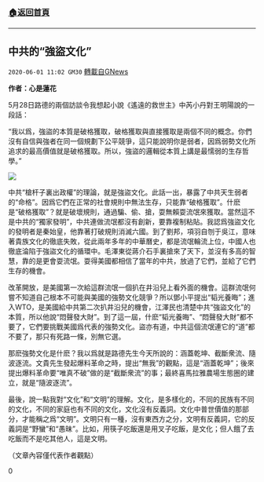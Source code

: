 ###  [:house:返回首頁](https://github.com/ourhimalayas/txt)
---

## 中共的“強盜文化”
`2020-06-01 11:02 GM30` [轉載自GNews](https://gnews.org/zh-hant/219623/)

**作者：心是蓮花**

5月28日路德的兩個訪談令我想起小說《遙遠的救世主》中芮小丹對王明陽說的一段話：

“我以爲，強盜的本質是破格獲取，破格獲取與直接獲取是兩個不同的概念。你們沒有自信與強者在同一個規劃下公平競爭，這只能說明你是弱者，因爲弱勢文化所追求的最高價值就是破格獲取。所以，強盜的邏輯從本質上講是最懦弱的生存哲學。”

![](https://s3.amazonaws.com/gnews-media-offload/wp-content/uploads/2020/06/01105834/image0-4.jpg)

中共“槍杆子裏出政權”的理論，就是強盜文化。此話一出，暴露了中共天生弱者的“命格”。因爲它們在正常的社會規則中無法生存，只能靠“破格獲取”。什麽是“破格獲取”？就是破壞規則，通過騙、偷、搶，耍無賴耍流氓來獲取。當然這不是中共的“獨家發明”，中共連做流氓都沒有創新，要靠複制粘貼。我認爲強盜文化的發明者是秦始皇，他靠著打破規則消滅六國。到了劉邦，項羽自刎于吳江，意味著貴族文化的徹底失敗，從此兩年多年的中華曆史，都是流氓輪流上位，中國人也徹底淪陷于強盜文化的循環中。毛澤東從蔣介石手裏搶來了天下，並沒有多高的智慧，靠的是更會耍流氓。耍得美國都相信了當年的中共，放過了它們，並給了它們生存的機會。

改革開放，是美國第一次給這群流氓一個扒在井沿兒上看外面的機會。這群流氓何嘗不知道自己根本不可能與美國的強勢文化競爭？所以鄧小平提出“韬光養晦”；進入WTO，是美國給中共第二次扒井沿兒的機會，江澤民也清楚中共“強盜文化”的本質，所以他說“悶聲發大財”。到了這一屆，什麽“韬光養晦”、“悶聲發大財”都不要了，它們要挑戰美國爲代表的強勢文化。盜亦有道，中共這個流氓連它的“道”都不要了，那只有死路一條，別無它選。

那麽強勢文化是什麽？我以爲就是路德先生今天所說的：涵蓋乾坤、截斷衆流、隨波逐流。文貴先生發起爆料革命之時，提出“無我”的觀點，這是“涵蓋乾坤”；後來提出爆料革命要“唯真不破”做的是“截斷衆流”的事；最終喜馬拉雅農場生態圈的建立，就是“隨波逐流”。

最後，說一點我對“文化”和“文明”的理解。文化，是多樣化的，不同的民族有不同的文化，不同的家庭也有不同的文化，文化沒有反義詞。文化中普世價值的那部分，才能稱之爲“文明”。文明只有一種，沒有東西方之分，文明有反義詞，它的反義詞是“野蠻”和“愚昧”。比如，用筷子吃飯還是用叉子吃飯，是文化；但人餓了去吃飯而不是吃其他人，這是文明。

（文章內容僅代表作者觀點）

0
